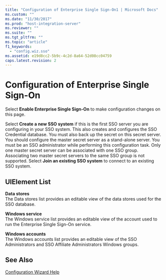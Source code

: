 ```yaml
---
title: "Configuration of Enterprise Single Sign-On1 | Microsoft Docs"
ms.custom: ""
ms.date: "11/30/2017"
ms.prod: "host-integration-server"
ms.reviewer: ""
ms.suite: ""
ms.tgt_pltfrm: ""
ms.topic: "article"
f1_keywords: 
  - "config.wiz.sso"
ms.assetid: e19d8cc2-5b9c-4c2d-8a64-52d08cc04759
caps.latest.revision: 2
---
```

# Configuration of Enterprise Single Sign-On
Select **Enable Enterprise Single Sign-On** to make configuration changes on this page.  
  
 Select **Create a new SSO system** if this is the first SSO server you are configuring in your SSO system. This also creates and configures the SSO Credential database. You must also back up the secret on this secret server. You should configure the master secret server as a stand-alone server. You must be an SSO administrator while performing this configuration task. Only one master secret server can be associated with one SSO group. Associating two master secret servers to the same SSO group is not supported. Select **Join an existing SSO system** to connect to an existing SSO system.  
  
## UIElement List  
 **Data stores**  
 The Data stores list provides an editable view of the data stores used for the SSO database.  
  
 **Windows service**  
 The Windows service list provides an editable view of the account used to run the Enterprise Single Sign-On service.  
  
 **Windows accounts**  
 The Windows accounts list provides an editable view of the SSO Administrators and SSO Affiliate Administrators Windows groups.  
  
## See Also  
 [Configuration Wizard Help](../HIS2010/configuration-wizard-help1.md)